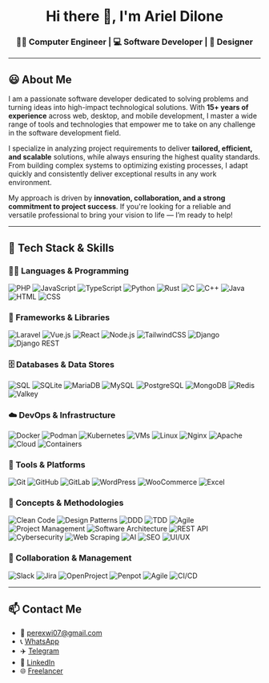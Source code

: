 <h1 align="center">Hi there 👋, I'm Ariel Dilone</h1>

<h3 align="center">👨‍💻 Computer Engineer | 💻 Software Developer | 🎨 Designer</h3>

---

## 😃 About Me

I am a passionate software developer dedicated to solving problems and turning ideas into high-impact technological solutions. With **15+ years of experience** across web, desktop, and mobile development, I master a wide range of tools and technologies that empower me to take on any challenge in the software development field.

I specialize in analyzing project requirements to deliver **tailored, efficient, and scalable** solutions, while always ensuring the highest quality standards. From building complex systems to optimizing existing processes, I adapt quickly and consistently deliver exceptional results in any work environment.

My approach is driven by **innovation, collaboration, and a strong commitment to project success**. If you're looking for a reliable and versatile professional to bring your vision to life — I’m ready to help!

---

## 🚀 Tech Stack & Skills

### 🧑‍💻 Languages & Programming
![PHP](https://img.shields.io/badge/PHP-777BB4?style=for-the-badge&logo=php&logoColor=white)
![JavaScript](https://img.shields.io/badge/JavaScript-F7DF1E?style=for-the-badge&logo=javascript&logoColor=black)
![TypeScript](https://img.shields.io/badge/TypeScript-3178C6?style=for-the-badge&logo=typescript&logoColor=white)
![Python](https://img.shields.io/badge/Python-3776AB?style=for-the-badge&logo=python&logoColor=white)
![Rust](https://img.shields.io/badge/Rust-000000?style=for-the-badge&logo=rust&logoColor=white)
![C](https://img.shields.io/badge/C-00599C?style=for-the-badge&logo=c&logoColor=white)
![C++](https://img.shields.io/badge/C++-00599C?style=for-the-badge&logo=c%2B%2B&logoColor=white)
![Java](https://img.shields.io/badge/Java-007396?style=for-the-badge&logo=java&logoColor=white)
![HTML](https://img.shields.io/badge/HTML5-E34F26?style=for-the-badge&logo=html5&logoColor=white)
![CSS](https://img.shields.io/badge/CSS3-1572B6?style=for-the-badge&logo=css3&logoColor=white)

### 🧩 Frameworks & Libraries
![Laravel](https://img.shields.io/badge/Laravel-FF2D20?style=for-the-badge&logo=laravel&logoColor=white)
![Vue.js](https://img.shields.io/badge/Vue.js-4FC08D?style=for-the-badge&logo=vue.js&logoColor=white)
![React](https://img.shields.io/badge/React-61DAFB?style=for-the-badge&logo=react&logoColor=black)
![Node.js](https://img.shields.io/badge/Node.js-339933?style=for-the-badge&logo=node.js&logoColor=white)
![TailwindCSS](https://img.shields.io/badge/TailwindCSS-06B6D4?style=for-the-badge&logo=tailwindcss&logoColor=white)
![Django](https://img.shields.io/badge/Django-092E20?style=for-the-badge&logo=django&logoColor=white)
![Django REST](https://img.shields.io/badge/Django%20REST-092E20?style=for-the-badge&logo=django&logoColor=red)

### 🗄️ Databases & Data Stores
![SQL](https://img.shields.io/badge/SQL-003B57?style=for-the-badge&logo=database&logoColor=white)
![SQLite](https://img.shields.io/badge/SQLite-003B57?style=for-the-badge&logo=sqlite&logoColor=white)
![MariaDB](https://img.shields.io/badge/MariaDB-003545?style=for-the-badge&logo=mariadb&logoColor=white)
![MySQL](https://img.shields.io/badge/MySQL-4479A1?style=for-the-badge&logo=mysql&logoColor=white)
![PostgreSQL](https://img.shields.io/badge/PostgreSQL-4169E1?style=for-the-badge&logo=postgresql&logoColor=white)
![MongoDB](https://img.shields.io/badge/MongoDB-47A248?style=for-the-badge&logo=mongodb&logoColor=white)
![Redis](https://img.shields.io/badge/Redis-DC382D?style=for-the-badge&logo=redis&logoColor=white)
![Valkey](https://img.shields.io/badge/Valkey-7B16FF?style=for-the-badge&logo=data&logoColor=white)

### ☁️ DevOps & Infrastructure
![Docker](https://img.shields.io/badge/Docker-2496ED?style=for-the-badge&logo=docker&logoColor=white)
![Podman](https://img.shields.io/badge/Podman-89ABE3?style=for-the-badge&logo=podman&logoColor=white)
![Kubernetes](https://img.shields.io/badge/Kubernetes-326CE5?style=for-the-badge&logo=kubernetes&logoColor=white)
![VMs](https://img.shields.io/badge/Virtual%20Machines-0078D7?style=for-the-badge&logo=microsoft&logoColor=white)
![Linux](https://img.shields.io/badge/Linux-FCC624?style=for-the-badge&logo=linux&logoColor=black)
![Nginx](https://img.shields.io/badge/Nginx-009639?style=for-the-badge&logo=nginx&logoColor=white)
![Apache](https://img.shields.io/badge/Apache-D22128?style=for-the-badge&logo=apache&logoColor=white)
![Cloud](https://img.shields.io/badge/Cloud%20Computing-00BFFF?style=for-the-badge&logo=cloudflare&logoColor=white)
![Containers](https://img.shields.io/badge/Containers-13B5EA?style=for-the-badge&logo=docker&logoColor=white)

### 🔧 Tools & Platforms
![Git](https://img.shields.io/badge/Git-F05032?style=for-the-badge&logo=git&logoColor=white)
![GitHub](https://img.shields.io/badge/GitHub-181717?style=for-the-badge&logo=github&logoColor=white)
![GitLab](https://img.shields.io/badge/GitLab-FC6D26?style=for-the-badge&logo=gitlab&logoColor=white)
![WordPress](https://img.shields.io/badge/WordPress-21759B?style=for-the-badge&logo=wordpress&logoColor=white)
![WooCommerce](https://img.shields.io/badge/WooCommerce-96588A?style=for-the-badge&logo=woocommerce&logoColor=white)
![Excel](https://img.shields.io/badge/Excel-217346?style=for-the-badge&logo=microsoft-excel&logoColor=white)

### 🧠 Concepts & Methodologies
![Clean Code](https://img.shields.io/badge/Clean%20Code-4CAF50?style=for-the-badge&logo=checkmarx&logoColor=white)
![Design Patterns](https://img.shields.io/badge/Design%20Patterns-0A0A0A?style=for-the-badge&logo=pattern&logoColor=white)
![DDD](https://img.shields.io/badge/DDD-Domain%20Driven%20Design-FF9800?style=for-the-badge)
![TDD](https://img.shields.io/badge/TDD-Test%20Driven%20Development-9C27B0?style=for-the-badge)
![Agile](https://img.shields.io/badge/Agile-6DB33F?style=for-the-badge&logo=agile&logoColor=white)
![Project Management](https://img.shields.io/badge/Project%20Management-3F51B5?style=for-the-badge&logo=trello&logoColor=white)
![Software Architecture](https://img.shields.io/badge/Software%20Architecture-5D4037?style=for-the-badge)
![REST API](https://img.shields.io/badge/REST%20API-000000?style=for-the-badge&logo=fastapi&logoColor=white)
![Cybersecurity](https://img.shields.io/badge/Cybersecurity-232F3E?style=for-the-badge&logo=hackthebox&logoColor=green)
![Web Scraping](https://img.shields.io/badge/Web%20Scraping-2196F3?style=for-the-badge&logo=scrapy&logoColor=white)
![AI](https://img.shields.io/badge/Artificial%20Intelligence-8E24AA?style=for-the-badge&logo=openai&logoColor=white)
![SEO](https://img.shields.io/badge/SEO-4285F4?style=for-the-badge&logo=google&logoColor=white)
![UI/UX](https://img.shields.io/badge/UI%2FUX-FF4081?style=for-the-badge&logo=figma&logoColor=white)

### 🧩 Collaboration & Management
![Slack](https://img.shields.io/badge/Slack-4A154B?style=for-the-badge&logo=slack&logoColor=white)
![Jira](https://img.shields.io/badge/Jira-0052CC?style=for-the-badge&logo=jira&logoColor=white)
![OpenProject](https://img.shields.io/badge/OpenProject-0288D1?style=for-the-badge&logo=openproject&logoColor=white)
![Penpot](https://img.shields.io/badge/Penpot-000000?style=for-the-badge&logo=penpot&logoColor=white)
![Agile](https://img.shields.io/badge/Agile-6DB33F?style=for-the-badge&logo=agile&logoColor=white)
![CI/CD](https://img.shields.io/badge/CI/CD-0A8FDC?style=for-the-badge&logo=githubactions&logoColor=white)

---

## 📫 Contact Me

- 📧 perexwi07@gmail.com
- 📞 [WhatsApp](https://wa.me/18296209352)
- ✈️ [Telegram](https://t.me/perexwi)
- 💼 [LinkedIn](https://www.linkedin.com/in/ariel-dilone)
- 🌐 [Freelancer](https://www.freelancer.com/u/expertosenprogra)
